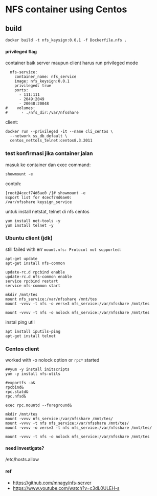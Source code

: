 # NFS container using Centos

## build

`docker build -t nfs_keysign:0.0.1 -f Dockerfile.nfs .`

#### privileged flag

container baik server maupun client harus run privileged mode

```
  nfs-service:
    container_name: nfs_service
    image: nfs_keysign:0.0.1
    privileged: true
    ports:
      - 111:111
      - 2049:2049
	  - 20048:20048
#    volumes:
#      - ./nfs_dir:/var/nfsshare
```
client:
```
docker run --privileged -it --name cli_centos \
  --network ss_db_default \
  centos_nettols_telnet:centos8.3.2011
```

### test konfirmasi jika container jalan

masuk ke container dan exec command:

`showmount -e`

contoh:
```
[root@4cecf74d6ae0 /]# showmount -e
Export list for 4cecf74d6ae0:
/var/nfsshare keysign_service

```

untuk install netstat, telnet di nfs centos

```
yum install net-tools -y
yum install telnet -y
```

### Ubuntu client (jdk)


still failed with err `mount.nfs: Protocol not supported`:   

```
apt-get update
apt-get install nfs-common

update-rc.d rpcbind enable
update-rc.d nfs-common enable
service rpcbind restart
service nfs-common start

mkdir /mnt/tes
mount nfs_service:/var/nfsshare /mnt/tes
mount -vvvv -t nfs -o vers=3 nfs_service:/var/nfsshare /mnt/tes

mount -vvvv -t nfs -o nolock nfs_service:/var/nfsshare /mnt/tes
```

instal ping util

```
apt install iputils-ping
apt-get install telnet
```

### Centos client 

worked with -o nolock option or `rpc*` started 

```
##yum -y install initscripts
yum -y install nfs-utils

#exportfs -a&
rpcbind&
rpc.statd&
rpc.nfsd&

exec rpc.mountd --foreground&

mkdir /mnt/tes
mount -vvvv nfs_service:/var/nfsshare /mnt/tes/
mount -vvvv -t nfs nfs_service:/var/nfsshare /mnt/tes/
mount -vvvv -o vers=3 -t nfs nfs_service:/var/nfsshare /mnt/tes/

mount -vvvv -t nfs -o nolock nfs_service:/var/nfsshare /mnt/tes
```

#### need investigate?

/etc/hosts.allow


#### ref

 - https://github.com/mnagy/nfs-server
 - https://www.youtube.com/watch?v=c3dL0ULEH-s
